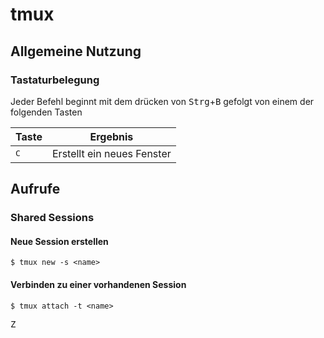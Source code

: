 # tmux

## Allgemeine Nutzung
### Tastaturbelegung
Jeder Befehl beginnt mit dem drücken von <kbd>Strg</kbd>+<kbd>B</kbd> gefolgt von einem der folgenden Tasten

| Taste | Ergebnis |
| --- | --- |
| <kbd>C</kbd> | Erstellt ein neues Fenster |


## Aufrufe
### Shared Sessions

#### Neue Session erstellen
```
$ tmux new -s <name>
```

#### Verbinden zu einer vorhandenen Session
```
$ tmux attach -t <name>
```


<kbd>Z</kbd>
